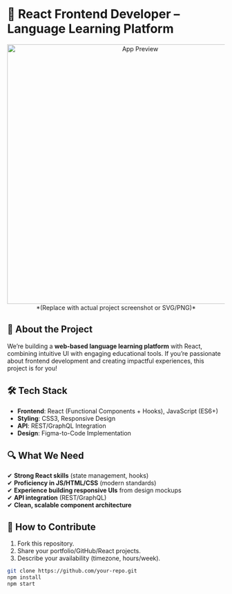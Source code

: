 # 🚀 React Frontend Developer – Language Learning Platform  

<div align="center">
  <img src="https://via.placeholder.com/800x400.png?text=Language+Learning+App" alt="App Preview" width="600"/>  
  *(Replace with actual project screenshot or SVG/PNG)*  
</div>  

## 📌 About the Project  
We’re building a **web-based language learning platform** with React, combining intuitive UI with engaging educational tools. If you’re passionate about frontend development and creating impactful experiences, this project is for you!  

## 🛠 Tech Stack  
- **Frontend**: React (Functional Components + Hooks), JavaScript (ES6+)  
- **Styling**: CSS3, Responsive Design  
- **API**: REST/GraphQL Integration  
- **Design**: Figma-to-Code Implementation  

## 🔍 What We Need  
✔ **Strong React skills** (state management, hooks)  
✔ **Proficiency in JS/HTML/CSS** (modern standards)  
✔ **Experience building responsive UIs** from design mockups  
✔ **API integration** (REST/GraphQL)  
✔ **Clean, scalable component architecture**  

## 📂 How to Contribute  
1. Fork this repository.  
2. Share your portfolio/GitHub/React projects.  
3. Describe your availability (timezone, hours/week).  

```bash
git clone https://github.com/your-repo.git  
npm install  
npm start  
